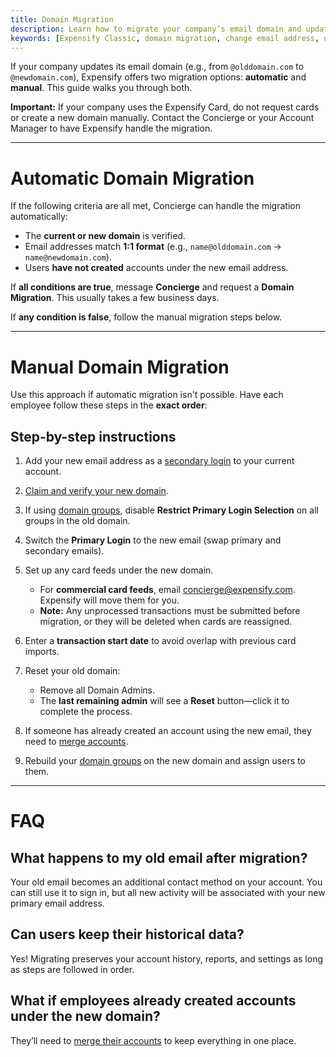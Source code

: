 ```yaml
---
title: Domain Migration
description: Learn how to migrate your company’s email domain and update user logins in Expensify Classic.
keywords: [Expensify Classic, domain migration, change email address, update company domain, migrate workspace]
---
```


<div id="expensify-classic" markdown="1">

If your company updates its email domain (e.g., from `@olddomain.com` to `@newdomain.com`), Expensify offers two migration options: **automatic** and **manual**. This guide walks you through both.

**Important:**  If your company uses the Expensify Card, do not request cards or create a new domain manually. Contact the Concierge or your Account Manager to have Expensify handle the migration.

---

# Automatic Domain Migration

If the following criteria are all met, Concierge can handle the migration automatically:
- The **current or new domain** is verified.
- Email addresses match **1:1 format** (e.g., `name@olddomain.com` → `name@newdomain.com`).
- Users **have not created** accounts under the new email address.

If **all conditions are true**, message **Concierge** and request a **Domain Migration**. This usually takes a few business days.  

If **any condition is false**, follow the manual migration steps below.

---

# Manual Domain Migration

Use this approach if automatic migration isn't possible. Have each employee follow these steps in the **exact order**:

## Step-by-step instructions

1. Add your new email address as a [secondary login](https://help.expensify.com/articles/expensify-classic/settings/account-settings/Change-or-add-email-address) to your current account.
2. [Claim and verify your new domain](https://help.expensify.com/articles/expensify-classic/domains/Claim-And-Verify-A-Domain).
3. If using [domain groups](https://help.expensify.com/articles/expensify-classic/domains/Create-A-Group), disable **Restrict Primary Login Selection** on all groups in the old domain.
4. Switch the **Primary Login** to the new email (swap primary and secondary emails).
5. Set up any card feeds under the new domain.
   - For **commercial card feeds**, email [concierge@expensify.com](mailto:concierge@expensify.com). Expensify will move them for you.
   - **Note:** Any unprocessed transactions must be submitted before migration, or they will be deleted when cards are reassigned.

6. Enter a **transaction start date** to avoid overlap with previous card imports.
7. Reset your old domain:
   - Remove all Domain Admins.
   - The **last remaining admin** will see a **Reset** button—click it to complete the process.

8. If someone has already created an account using the new email, they need to [merge accounts](https://help.expensify.com/articles/expensify-classic/settings/account-settings/Merge-accounts).
9. Rebuild your [domain groups](https://help.expensify.com/articles/expensify-classic/domains/Create-A-Group) on the new domain and assign users to them.

---

# FAQ

## What happens to my old email after migration?

Your old email becomes an additional contact method on your account. You can still use it to sign in, but all new activity will be associated with your new primary email address.

## Can users keep their historical data?

Yes! Migrating preserves your account history, reports, and settings as long as steps are followed in order.

## What if employees already created accounts under the new domain?

They’ll need to [merge their accounts](https://help.expensify.com/articles/expensify-classic/settings/account-settings/Merge-accounts) to keep everything in one place.

</div>
